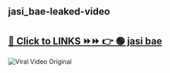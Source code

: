 
 ## jasi_bae-leaked-video 

# <h2><a href="https://clipsfans.com/jasi_bae&ref=git">🔗 Click to LINKS ⏩⏩ 👉 🟢 jasi bae </a></h2>

<a href="https://clipsfans.com/jasi_bae&ref=git" rel="nofollow" data-target="animated-image.originalLink"><img src="https://i.ibb.co.com/xMMVF88/686577567.gif" alt="Viral Video Original" style="max-width: 100%; display: inline-block;" data-target="animated-image.originalImage"></a>
